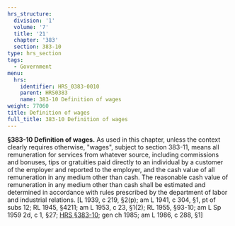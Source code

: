 ```yaml
---
hrs_structure:
  division: '1'
  volume: '7'
  title: '21'
  chapter: '383'
  section: 383-10
type: hrs_section
tags:
  - Government
menu:
  hrs:
    identifier: HRS_0383-0010
    parent: HRS0383
    name: 383-10 Definition of wages
weight: 77060
title: Definition of wages
full_title: 383-10 Definition of wages
---
```

**§383-10 Definition of wages.** As used in this chapter, unless the context clearly requires otherwise, "wages", subject to section 383-11, means all remuneration for services from whatever source, including commissions and bonuses, tips or gratuities paid directly to an individual by a customer of the employer and reported to the employer, and the cash value of all remuneration in any medium other than cash. The reasonable cash value of remuneration in any medium other than cash shall be estimated and determined in accordance with rules prescribed by the department of labor and industrial relations. [L 1939, c 219, §2(p); am L 1941, c 304, §1, pt of subs 12; RL 1945, §4211; am L 1953, c 23, §1(2); RL 1955, §93-10; am L Sp 1959 2d, c 1, §27; [HRS §383-10](/title-21/chapter-383/section-383-10/); gen ch 1985; am L 1986, c 288, §1]